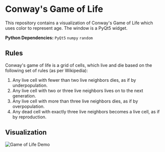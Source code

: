 # Conway's Game of Life

This repository contains a visualization of Conway's Game of Life which uses color to represent age. The window is a PyQt5 widget.

**Python Dependencies:** `PyQt5` `numpy` `random`

## Rules

Conway's game of life is a grid of cells, which live and die based on the following set of rules (as per Wikipedia):

1.  Any live cell with fewer than two live neighbors dies, as if by
    underpopulation.
2.  Any live cell with two or three live neighbors lives on to the
    next generation.
3.  Any live cell with more than three live neighbors dies, as if by
    overpopulation.
4.  Any dead cell with exactly three live neighbors becomes a live cell, 
    as if by reproduction.

## Visualization

![Game of Life Demo](figures/cgol.gif)
